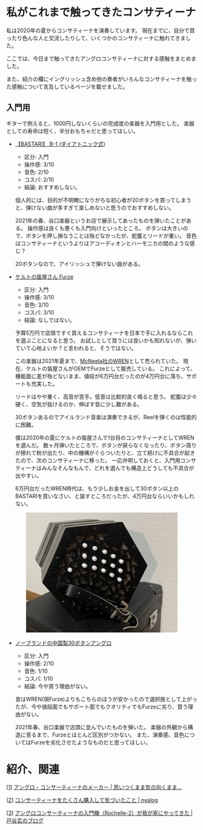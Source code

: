 # 私がこれまで触ってきたコンサティーナ
私は2020年の夏からコンサティーナを演奏しています。
現在までに、自分で買ったり色んな人と交流したりして、いくつかのコンサティーナに触れてきました。

ここでは、今日まで触ってきたアングロコンサティーナに対する感触をまとめました。

また、紹介の欄にイングリッシュ含め他の奏者がいろんなコンサティーナを触った感触について言及しているページを載せました。

## 入門用
ギターで例えると、1000円しないくらいの完成度の楽器を入門用とした。
楽器としての寿命は短く、半分おもちゃだと思ってほしい。

- [【BASTARI】 B-1 (ダイアトニック式)](https://shop.taniguchi-gakki.jp/products/detail.php?product_id=123)
    - 区分: 入門
    - 操作感: 3/10
    - 音色: 2/10
    - コスパ: 2/10
    - 結論: おすすめしない。

    個人的には、目的が不明瞭になりがちな初心者が20ボタンを買ってしまうと、弾けない曲が多すぎて楽しめないと思うのでおすすめしない。

    2021年の春、谷口楽器というお店で展示してあったものを弾いたことがある。
    操作感は良くも悪くも入門向けといったところ。
    ボタンは大きいので、ボタンを押し損なうことは殆どなかったが、蛇腹とリードが重い。
    音色はコンサティーナというよりはアコーディオンとハーモニカの間のような感じ？

    20ボタンなので、アイリッシュで弾けない曲がある。

- [ケルトの笛屋さん Furze](https://celtnofue.com/items/detail.html?id=1323)
    - 区分: 入門
    - 操作感: 3/10
    - 音色: 3/10
    - コスパ: 3/10
    - 結論: なしではない。

    予算5万円で店頭ですぐ買えるコンサティーナを日本で手に入れるならこれを選ぶことになると思う。
    お試しとして買うには良いかも知れないが、弾いていて心地よいか？と言われると、そうではない。

    この楽器は2021年夏まで、[McNeela社のWREN](https://mcneelamusic.com/concertinas/new-improved-the-wren-anglo-concertina-2/)として売られていた。
    現在、ケルトの笛屋さんがOEMでFurzeとして販売している。
    これによって、機能面に差が殆どないまま、値段が6万円台だったのが4万円台に落ち、サポートも充実した。
    
    リードはやや重く、高音が苦手。低音は比較的良く鳴ると思う。
    蛇腹は少々硬く、空気が抜けるのか、伸ばす音に少し難がある。

    30ボタンあるのでアイルランド音楽は演奏できるが、Reelを弾くのは性能的に困難。

    僕は2020年の夏にケルトの笛屋さんで1台目のコンサティーナとしてWRENを選んだ。
    数ヶ月弾いたところで、ボタンが戻らなくなったり、ボタン周りが擦れて粉が出たり、中の機構がぐらついたりと、立て続けに不具合が起きたので、次のコンサティーナに移った。
    一応弁明しておくと、入門用コンサティーナはみんなそんなもんで、どれを選んでも構造上どうしても不具合が出やすい。

    6万円台だったWREN時代は、もう少しお金を出して30ボタン以上のBASTARIを買いなさい、と諭すところだったが、4万円台ならいいかもしれない。

<div align="center"><img alt="Concertinaの写真" src="../img/WREN_concertina.jpg" width="400"></div>

- [ノーブランドの中国製30ボタンアングロ](https://shop.taniguchi-gakki.jp/products/detail.php?product_id=6101)
    - 区分: 入門
    - 操作感: 2/10
    - 音色: 1/10
    - コスパ: 1/10
    - 結論: 今や買う理由がない。

    昔はWREN(現Furze)よりもこちらのほうが安かったので選択肢として上がったが、今や値段面でもサポート面でもクオリティでもFurzeに劣り、買う理由がない。

    2021年春、谷口楽器で店頭に並んでいたものを弾いた。
    楽器の外観から構造に至るまで、Furzeとほとんど区別がつかない。
    また、演奏感、音色についてはFurzeを劣化させたようなものだと思ってほしい。

# 紹介、関連
[[1]] [アングロ・コンサーティーナのメーカー \| 思いつくまま気の向くまま...][1]

[[2]] [コンサーティーナをたくさん購入して気づいたこと \| nyalog][2]

[[3]] [アングロコンサーティーナの入門機（Rochelle-2）が我が家にやってきた \| 戸谷玄のブログ][3]

[1]: http://irish.cocolog-nifty.com/blog/2015/05/post-5cf2.html
[2]: https://shiro-neko.net/blog/2021/03/03/buying-a-concertina/
[3]: https://gtotani.cocolog-nifty.com/blog/2021/07/post-612ea7.html
